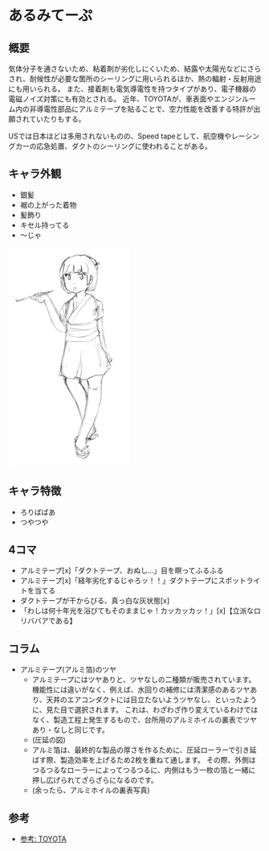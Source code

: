 # あるみてーぷ

## 概要

気体分子を通さないため、粘着剤が劣化しにくいため、結露や太陽光などにさらされ、耐候性が必要な箇所のシーリングに用いられるほか、熱の輻射・反射用途にも用いられる。
また、接着剤も電気導電性を持つタイプがあり、電子機器の電磁ノイズ対策にも有効とされる。
近年、TOYOTAが、車表面やエンジンルーム内の非導電性部品にアルミテープを貼ることで、空力性能を改善する特許が出願されていたりもする。

USでは日本ほどは多用されないものの、Speed tapeとして、航空機やレーシングカーの応急処置、ダクトのシーリングに使われることがある。

## キャラ外観

- 銀髪
- 裾の上がった着物
- 髪飾り
- キセル持ってる
- ～じゃ

![AluminiumTape](thumbs/AluminiumTape.png)

## キャラ特徴

- ろりばばあ
- つやつや

## 4コマ

- アルミテープ[x]「ダクトテープ、おぬし…」目を瞑ってふるふる
- アルミテープ[x]「経年劣化するじゃろッ！！」ダクトテープにスポットライトを当てる
- ダクトテープが干からびる、真っ白な灰状態[x]
- 「わしは何十年光を浴びてもそのままじゃ！カッカッカッ！」[x]【立派なロリババアである】

## コラム

- アルミテープ(アルミ箔)のツヤ
  - アルミテープにはツヤありと、ツヤなしの二種類が販売されています。
  機能性には違いがなく、例えば、水回りの補修には清潔感のあるツヤあり、天井のエアコンダクトには目立たないようツヤなし、といったように、見た目で選択されます。
  これは、わざわざ作り変えているわけではなく、製造工程上発生するもので、台所用のアルミホイルの裏表でツヤあり・なしと同じです。
  - (圧延の図)
  - アルミ箔は、最終的な製品の厚さを作るために、圧延ローラーで引き延ばす際、製造効率を上げるため2枚を重ねて通します。
  その際、外側はつるつるなローラーによってつるつるに、内側はもう一枚の箔と一緒に押し広げられてざらざらになるのです。
  - (余ったら、アルミホイルの裏表写真)

## 参考

- [参考: TOYOTA](https://astamuse.com/ja/published/JP/No/2016125398)
